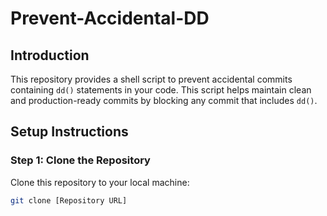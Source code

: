 # Prevent-Accidental-DD

## Introduction

This repository provides a shell script to prevent accidental commits containing `dd()` statements in your code. This script helps maintain clean and production-ready commits by blocking any commit that includes `dd()`.

## Setup Instructions

### Step 1: Clone the Repository

Clone this repository to your local machine:

```bash
git clone [Repository URL]
